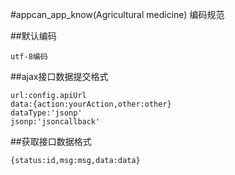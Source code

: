 #appcan_app_know(Agricultural medicine) 编码规范

##默认编码

    utf-8编码

##ajax接口数据提交格式

    url:config.apiUrl
    data:{action:yourAction,other:other}
    dataType:'jsonp'
    jsonp:'jsoncallback'

##获取接口数据格式

    {status:id,msg:msg,data:data}